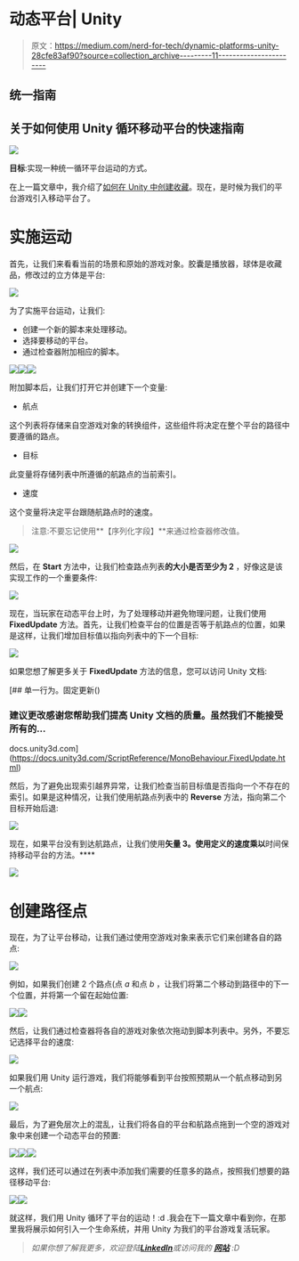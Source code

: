 # 动态平台| Unity

> 原文：<https://medium.com/nerd-for-tech/dynamic-platforms-unity-28cfe83af90?source=collection_archive---------11----------------------->

## 统一指南

## 关于如何使用 Unity 循环移动平台的快速指南

![](img/7ae661352c2b7d6fa9031d7a6c6eb6e8.png)

**目标**:实现一种统一循环平台运动的方式。

在上一篇文章中，我介绍了[如何在 Unity 中创建收藏](/nerd-for-tech/creating-collectables-unity-ccb59ea0c191)。现在，是时候为我们的平台游戏引入移动平台了。

# 实施运动

首先，让我们来看看当前的场景和原始的游戏对象。胶囊是播放器，球体是收藏品，修改过的立方体是平台:

![](img/9791b447da0457e32a499f54f6f04e0f.png)

为了实施平台运动，让我们:

*   创建一个新的脚本来处理移动。
*   选择要移动的平台。
*   通过检查器附加相应的脚本。

![](img/2b5ac38536a9967af7e0365360042c42.png)![](img/e88eee51f4e0770e85c6d916d78cfd44.png)![](img/1f37e6628907db4ab233bc612a66a32b.png)

附加脚本后，让我们打开它并创建下一个变量:

*   航点

这个列表将存储来自空游戏对象的转换组件，这些组件将决定在整个平台的路径中要遵循的路点。

*   目标

此变量将存储列表中所遵循的航路点的当前索引。

*   速度

这个变量将决定平台跟随航路点时的速度。

> 注意:不要忘记使用**【序列化字段】**来通过检查器修改值。

![](img/cf3e6d2f2ca3db7bac8b00ecde77232c.png)

然后，在 **Start** 方法中，让我们检查路点列表**的大小是否至少为 2** ，好像这是该实现工作的一个重要条件:

![](img/4e8b1858b165b71b44391d1c29f91593.png)

现在，当玩家在动态平台上时，为了处理移动并避免物理问题，让我们使用 **FixedUpdate** 方法。首先，让我们检查平台的位置是否等于航路点的位置，如果是这样，让我们增加目标值以指向列表中的下一个目标:

![](img/1d28c37a8cd378de700ad968f316dfb1.png)

如果您想了解更多关于 **FixedUpdate** 方法的信息，您可以访问 Unity 文档:

[](https://docs.unity3d.com/ScriptReference/MonoBehaviour.FixedUpdate.html) [## 单一行为。固定更新()

### 建议更改感谢您帮助我们提高 Unity 文档的质量。虽然我们不能接受所有的…

docs.unity3d.com](https://docs.unity3d.com/ScriptReference/MonoBehaviour.FixedUpdate.html) 

然后，为了避免出现索引越界异常，让我们检查当前目标值是否指向一个不存在的索引。如果是这种情况，让我们使用航路点列表中的 **Reverse** 方法，指向第二个目标开始后退:

![](img/f9cd50e5827f4f0315f173cddc30b8db.png)

现在，如果平台没有到达航路点，让我们使用**矢量 3。使用定义的速度乘以**时间保持移动平台的方法。****

![](img/d68b8822ea57d02442667d36ae4c5acb.png)

# 创建路径点

现在，为了让平台移动，让我们通过使用空游戏对象来表示它们来创建各自的路点:

![](img/047ade6f84ef7da4a6cab253a13ceda6.png)

例如，如果我们创建 2 个路点(点 *a* 和点 *b* ，让我们将第二个移动到路径中的下一个位置，并将第一个留在起始位置:

![](img/c48e82d0fcfaa66a2356515a7dd59e7b.png)![](img/a28ff80d28c119b223f1454220ca686f.png)

然后，让我们通过检查器将各自的游戏对象依次拖动到脚本列表中。另外，不要忘记选择平台的速度:

![](img/9d884be0c45cbd2e88457694c6c1b502.png)

如果我们用 Unity 运行游戏，我们将能够看到平台按照预期从一个航点移动到另一个航点:

![](img/d14b290b87f0938e6b43aa4032b9f355.png)

最后，为了避免层次上的混乱，让我们将各自的平台和航路点拖到一个空的游戏对象中来创建一个动态平台的预置:

![](img/52cf77c97ae4049b90f0e5cf5f8f2691.png)![](img/0fb40021b23dec0c74addf344667ff76.png)![](img/41c9cb42b3537be24270bee2b93d09b4.png)

这样，我们还可以通过在列表中添加我们需要的任意多的路点，按照我们想要的路径移动平台:

![](img/2ef11b4f3ecdf1c456862cc6ce416420.png)![](img/603fee625acee7caf5cfbfac8e2d4bdf.png)

就这样，我们用 Unity 循环了平台的运动！:d .我会在下一篇文章中看到你，在那里我将展示如何引入一个生命系统，并用 Unity 为我们的平台游戏复活玩家。

> *如果你想了解我更多，欢迎登陆*[***LinkedIn***](https://www.linkedin.com/in/fas444/)**或访问我的* [***网站***](http://fernandoalcasan.com/) *:D**
